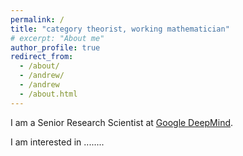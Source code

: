 ```yaml
---
permalink: /
title: "category theorist, working mathematician"
# excerpt: "About me"
author_profile: true
redirect_from: 
  - /about/
  - /andrew/
  - /andrew
  - /about.html
---
```

I am a Senior Research Scientist at [Google DeepMind](https://deepmind.google). 

I am interested in ........

